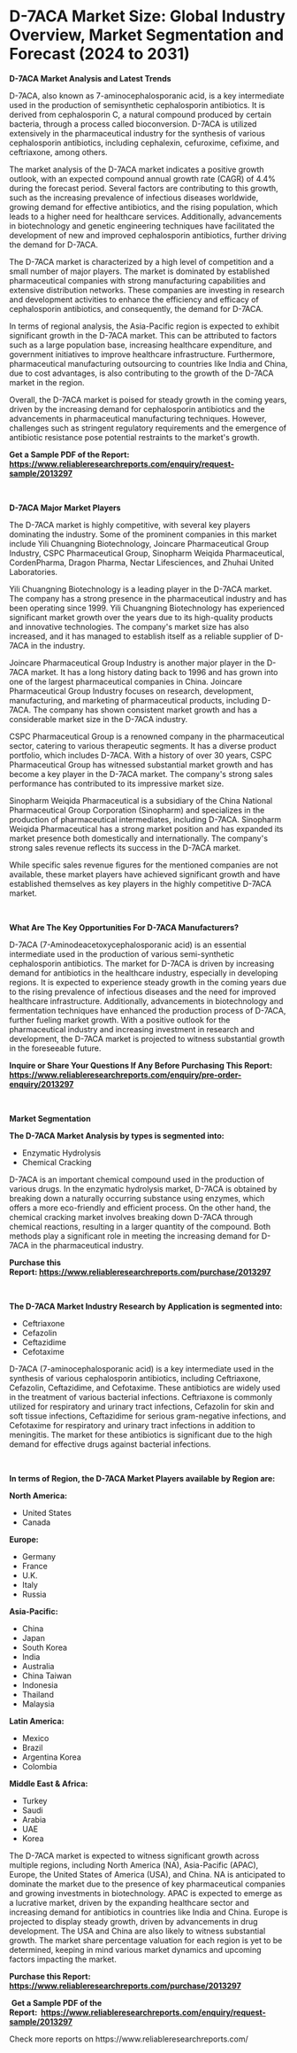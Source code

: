 <p><h1>D-7ACA Market Size: Global Industry Overview, Market Segmentation and Forecast (2024 to 2031)</h1></p><p><strong>D-7ACA Market Analysis and Latest Trends</strong></p>
<p><p>D-7ACA, also known as 7-aminocephalosporanic acid, is a key intermediate used in the production of semisynthetic cephalosporin antibiotics. It is derived from cephalosporin C, a natural compound produced by certain bacteria, through a process called bioconversion. D-7ACA is utilized extensively in the pharmaceutical industry for the synthesis of various cephalosporin antibiotics, including cephalexin, cefuroxime, cefixime, and ceftriaxone, among others.</p><p>The market analysis of the D-7ACA market indicates a positive growth outlook, with an expected compound annual growth rate (CAGR) of 4.4% during the forecast period. Several factors are contributing to this growth, such as the increasing prevalence of infectious diseases worldwide, growing demand for effective antibiotics, and the rising population, which leads to a higher need for healthcare services. Additionally, advancements in biotechnology and genetic engineering techniques have facilitated the development of new and improved cephalosporin antibiotics, further driving the demand for D-7ACA.</p><p>The D-7ACA market is characterized by a high level of competition and a small number of major players. The market is dominated by established pharmaceutical companies with strong manufacturing capabilities and extensive distribution networks. These companies are investing in research and development activities to enhance the efficiency and efficacy of cephalosporin antibiotics, and consequently, the demand for D-7ACA.</p><p>In terms of regional analysis, the Asia-Pacific region is expected to exhibit significant growth in the D-7ACA market. This can be attributed to factors such as a large population base, increasing healthcare expenditure, and government initiatives to improve healthcare infrastructure. Furthermore, pharmaceutical manufacturing outsourcing to countries like India and China, due to cost advantages, is also contributing to the growth of the D-7ACA market in the region.</p><p>Overall, the D-7ACA market is poised for steady growth in the coming years, driven by the increasing demand for cephalosporin antibiotics and the advancements in pharmaceutical manufacturing techniques. However, challenges such as stringent regulatory requirements and the emergence of antibiotic resistance pose potential restraints to the market's growth.</p></p>
<p><strong>Get a Sample PDF of the Report:&nbsp; <a href="https://www.reliableresearchreports.com/enquiry/request-sample/2013297">https://www.reliableresearchreports.com/enquiry/request-sample/2013297</a></strong></p>
<p>&nbsp;</p>
<p><strong>D-7ACA Major Market Players</strong></p>
<p><p>The D-7ACA market is highly competitive, with several key players dominating the industry. Some of the prominent companies in this market include Yili Chuangning Biotechnology, Joincare Pharmaceutical Group Industry, CSPC Pharmaceutical Group, Sinopharm Weiqida Pharmaceutical, CordenPharma, Dragon Pharma, Nectar Lifesciences, and Zhuhai United Laboratories.</p><p>Yili Chuangning Biotechnology is a leading player in the D-7ACA market. The company has a strong presence in the pharmaceutical industry and has been operating since 1999. Yili Chuangning Biotechnology has experienced significant market growth over the years due to its high-quality products and innovative technologies. The company's market size has also increased, and it has managed to establish itself as a reliable supplier of D-7ACA in the industry.</p><p>Joincare Pharmaceutical Group Industry is another major player in the D-7ACA market. It has a long history dating back to 1996 and has grown into one of the largest pharmaceutical companies in China. Joincare Pharmaceutical Group Industry focuses on research, development, manufacturing, and marketing of pharmaceutical products, including D-7ACA. The company has shown consistent market growth and has a considerable market size in the D-7ACA industry.</p><p>CSPC Pharmaceutical Group is a renowned company in the pharmaceutical sector, catering to various therapeutic segments. It has a diverse product portfolio, which includes D-7ACA. With a history of over 30 years, CSPC Pharmaceutical Group has witnessed substantial market growth and has become a key player in the D-7ACA market. The company's strong sales performance has contributed to its impressive market size.</p><p>Sinopharm Weiqida Pharmaceutical is a subsidiary of the China National Pharmaceutical Group Corporation (Sinopharm) and specializes in the production of pharmaceutical intermediates, including D-7ACA. Sinopharm Weiqida Pharmaceutical has a strong market position and has expanded its market presence both domestically and internationally. The company's strong sales revenue reflects its success in the D-7ACA market.</p><p>While specific sales revenue figures for the mentioned companies are not available, these market players have achieved significant growth and have established themselves as key players in the highly competitive D-7ACA market.</p></p>
<p>&nbsp;</p>
<p><strong>What Are The Key Opportunities For D-7ACA Manufacturers?</strong></p>
<p><p>D-7ACA (7-Aminodeacetoxycephalosporanic acid) is an essential intermediate used in the production of various semi-synthetic cephalosporin antibiotics. The market for D-7ACA is driven by increasing demand for antibiotics in the healthcare industry, especially in developing regions. It is expected to experience steady growth in the coming years due to the rising prevalence of infectious diseases and the need for improved healthcare infrastructure. Additionally, advancements in biotechnology and fermentation techniques have enhanced the production process of D-7ACA, further fueling market growth. With a positive outlook for the pharmaceutical industry and increasing investment in research and development, the D-7ACA market is projected to witness substantial growth in the foreseeable future.</p></p>
<p><strong>Inquire or Share Your Questions If Any Before Purchasing This Report: <a href="https://www.reliableresearchreports.com/enquiry/pre-order-enquiry/2013297">https://www.reliableresearchreports.com/enquiry/pre-order-enquiry/2013297</a></strong></p>
<p>&nbsp;</p>
<p><strong>Market Segmentation</strong></p>
<p><strong>The D-7ACA Market Analysis by types is segmented into:</strong></p>
<p><ul><li>Enzymatic Hydrolysis</li><li>Chemical Cracking</li></ul></p>
<p><p>D-7ACA is an important chemical compound used in the production of various drugs. In the enzymatic hydrolysis market, D-7ACA is obtained by breaking down a naturally occurring substance using enzymes, which offers a more eco-friendly and efficient process. On the other hand, the chemical cracking market involves breaking down D-7ACA through chemical reactions, resulting in a larger quantity of the compound. Both methods play a significant role in meeting the increasing demand for D-7ACA in the pharmaceutical industry.</p></p>
<p><strong>Purchase this Report:&nbsp;<a href="https://www.reliableresearchreports.com/purchase/2013297">https://www.reliableresearchreports.com/purchase/2013297</a></strong></p>
<p>&nbsp;</p>
<p><strong>The D-7ACA Market Industry Research by Application is segmented into:</strong></p>
<p><ul><li>Ceftriaxone</li><li>Cefazolin</li><li>Ceftazidime</li><li>Cefotaxime</li></ul></p>
<p><p>D-7ACA (7-aminocephalosporanic acid) is a key intermediate used in the synthesis of various cephalosporin antibiotics, including Ceftriaxone, Cefazolin, Ceftazidime, and Cefotaxime. These antibiotics are widely used in the treatment of various bacterial infections. Ceftriaxone is commonly utilized for respiratory and urinary tract infections, Cefazolin for skin and soft tissue infections, Ceftazidime for serious gram-negative infections, and Cefotaxime for respiratory and urinary tract infections in addition to meningitis. The market for these antibiotics is significant due to the high demand for effective drugs against bacterial infections.</p></p>
<p>&nbsp;</p>
<p><strong>In terms of Region, the D-7ACA Market Players available by Region are:</strong></p>
<p>
    <p> <strong> North America: </strong>
        <ul>
            <li>United States</li>
            <li>Canada</li>
        </ul>
        </p> 
    <p> <strong> Europe: </strong>
        <ul>
            <li>Germany</li>
            <li>France</li>
            <li>U.K.</li>
            <li>Italy</li>
            <li>Russia</li>
        </ul>
        </p> 
    <p> <strong> Asia-Pacific: </strong>
        <ul>
            <li>China</li>
            <li>Japan</li>
            <li>South Korea</li>
            <li>India</li>
            <li>Australia</li>
            <li>China Taiwan</li>
            <li>Indonesia</li>
            <li>Thailand</li>
            <li>Malaysia</li>
        </ul>
        </p> 
    <p> <strong> Latin America: </strong>
        <ul>
            <li>Mexico</li>
            <li>Brazil</li>
            <li>Argentina Korea</li>
            <li>Colombia</li>
        </ul>
        </p> 
    <p> <strong> Middle East & Africa: </strong>
        <ul>
            <li>Turkey</li>
            <li>Saudi</li>
            <li>Arabia</li>
            <li>UAE</li>
            <li>Korea</li>
        </ul>
    </p>
    </p>
<p><p>The D-7ACA market is expected to witness significant growth across multiple regions, including North America (NA), Asia-Pacific (APAC), Europe, the United States of America (USA), and China. NA is anticipated to dominate the market due to the presence of key pharmaceutical companies and growing investments in biotechnology. APAC is expected to emerge as a lucrative market, driven by the expanding healthcare sector and increasing demand for antibiotics in countries like India and China. Europe is projected to display steady growth, driven by advancements in drug development. The USA and China are also likely to witness substantial growth. The market share percentage valuation for each region is yet to be determined, keeping in mind various market dynamics and upcoming factors impacting the market.</p></p>
<p><strong>Purchase this Report: <a href="https://www.reliableresearchreports.com/purchase/2013297">https://www.reliableresearchreports.com/purchase/2013297</a></strong></p>
<p>&nbsp;<strong>Get a Sample PDF of the Report:&nbsp;&nbsp;<a href="https://www.reliableresearchreports.com/enquiry/request-sample/2013297">https://www.reliableresearchreports.com/enquiry/request-sample/2013297</a></strong></p>
<p><strong></strong></p>
<p>Check more reports on https://www.reliableresearchreports.com/</p>